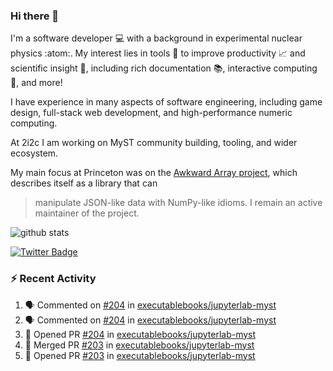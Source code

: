 ### Hi there 👋 

I'm a software developer 💻 with a background in experimental nuclear physics :atom:. My interest lies in tools :wrench: to improve productivity :chart_with_upwards_trend: and scientific insight :telescope:, including rich documentation 📚, interactive computing 🧮, and more! 

I have experience in many aspects of software engineering, including game design, full-stack web development, and high-performance numeric computing. 

At 2i2c I am working on MyST community building, tooling, and wider ecosystem. 

My main focus at Princeton was on the [Awkward Array project](awkward-array.org/), which describes itself as a library that can 
> manipulate JSON-like data with NumPy-like idioms. I remain an active maintainer of the project. 

![github stats](https://github-readme-stats.vercel.app/api?username=agoose77&show_icons=true&hide_rank=true&hide_title=true&bg_color=30,e76445,904e95&text_color=efe3ec&icon_color=efe3ec)
<!--
**agoose77/agoose77** is a ✨ _special_ ✨ repository because its `README.md` (this file) appears on your GitHub profile.

Here are some ideas to get you started:

- 🔭 I’m currently working on ...
- 🌱 I’m currently learning ...
- 👯 I’m looking to collaborate on ...
- 🤔 I’m looking for help with ...
- 💬 Ask me about ...
- 📫 How to reach me: ...
- 😄 Pronouns: ...
- ⚡ Fun fact: ...
-->

[![Twitter Badge](https://img.shields.io/twitter/follow/agoose77?style=flat-square&logo=Twitter&logoColor=white&color=cornflowerblue)](https://twitter.com/agoose77)

### :zap: Recent Activity

<!--START_SECTION:activity-->
1. 🗣 Commented on [#204](https://github.com/executablebooks/jupyterlab-myst/pull/204#issuecomment-1928467575) in [executablebooks/jupyterlab-myst](https://github.com/executablebooks/jupyterlab-myst)
2. 🗣 Commented on [#204](https://github.com/executablebooks/jupyterlab-myst/pull/204#issuecomment-1928445148) in [executablebooks/jupyterlab-myst](https://github.com/executablebooks/jupyterlab-myst)
3. 💪 Opened PR [#204](https://github.com/executablebooks/jupyterlab-myst/pull/204) in [executablebooks/jupyterlab-myst](https://github.com/executablebooks/jupyterlab-myst)
4. 🎉 Merged PR [#203](https://github.com/executablebooks/jupyterlab-myst/pull/203) in [executablebooks/jupyterlab-myst](https://github.com/executablebooks/jupyterlab-myst)
5. 💪 Opened PR [#203](https://github.com/executablebooks/jupyterlab-myst/pull/203) in [executablebooks/jupyterlab-myst](https://github.com/executablebooks/jupyterlab-myst)
<!--END_SECTION:activity-->
